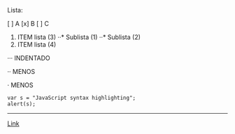 Lista:

[ ] A
[x] B
[ ] C


1. ITEM lista (3)
··* Sublista (1)
··* Sublista (2)
4. ITEM lista (4)

··· INDENTADO

·· MENOS

· MENOS


```
var s = "JavaScript syntax highlighting";
alert(s);
```


---


[Link](https://ejemplo.com/ "Título opcional del enlace")